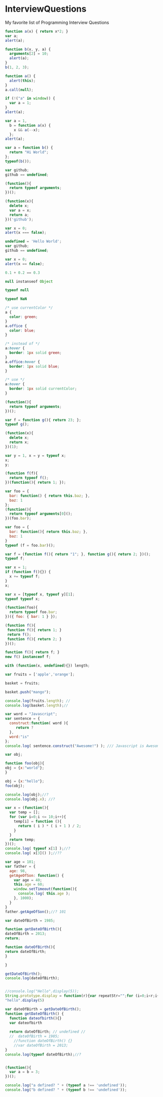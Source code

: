# InterviewQuestions
My favorite list of Programming Interview Questions

```javascript
function a(x) { return x*2; }
var a;
alert(a);
```

```javascript
function b(x, y, a) {
  arguments[2] = 10;
  alert(a);
}
b(1, 2, 3);
```

```javascript
function a() {
  alert(this);
}
a.call(null);
```

```javascript
if (!("a" in window)) {
  var a = 1;
}
alert(a);
```

```javascript
var a = 1,
  b = function a(x) {
    x && a(--x);
  };
alert(a);
```

```javascript
var a = function b() {
  return "Hi World";
};
typeof(b());
```

```javascript
var github;
github == undefined;
```

```javascript
(function(){
  return typeof arguments;
})();
```

```javascript
(function(x){
  delete x;
  var a = x;
  return a;
})('github');
```

```javascript
var x = 0;
alert(x === false);
```

```javascript
undefined = 'Hello World';
var github;
github == undefined;
```

```javascript
var x = 0;
alert(x == false);
```

```javascript
0.1 + 0.2 == 0.3
```

```javascript
null instanseof Object
```

```javascript
typeof null
```
```javascript
typeof NaN
```

```css
/* use currentColor */
a {
  color: green;
}
a.office {
  color: blue;
}

/* instead of */
a:hover {
  border: 1px solid green;
}
a.office:hover {
  border: 1px solid blue;
}

/* use */
a:hover {
  border: 1px solid currentColor;
}
```

```javascript
(function(){
  return typeof arguments;
})();
```

```javascript
var f = function g(){ return 23; };
typeof g();
```

```javascript
(function(x){
  delete x;
  return x;
})(1);
```

```javascript
var y = 1, x = y = typeof x;
x;
y;
```

```javascript
(function f(f){
  return typeof f();
})(function(){ return 1; });
```

```javascript
var foo = {
  bar: function() { return this.baz; },
  baz: 1
};
(function(){
  return typeof arguments[0]();
})(foo.bar);
```

```javascript
var foo = {
  bar: function(){ return this.baz; },
  baz: 1
}
typeof (f = foo.bar)();
```

```javascript
var f = (function f(){ return "1"; }, function g(){ return 2; })();
typeof f;
```

```javascript
var x = 1;
if (function f(){}) {
  x += typeof f;
}
x;
```

```javascript
var x = [typeof x, typeof y][1];
typeof typeof x;
```

```javascript
(function(foo){
  return typeof foo.bar;
})({ foo: { bar: 1 } });
```

```javascript
(function f(){
 function f(){ return 1; }
 return f();
 function f(){ return 2; }
})();
```

```javascript
function f(){ return f; }
new f() instanceof f;
```

```javascript
with (function(x, undefined){}) length;
```
```javascript
var fruits = ['apple','orange'];

basket = fruits;

basket.push("mango");

console.log(fruits.length); //
console.log(basket.length);//
```
```javascript
var word = "Javascript";
var sentence = {
  construct:function( word ){
     return ?
  },
  word:"is"
};
console.log( sentence.construct("Awesome!") ); /// Javascript is Awesome! 
```

```javascript
var obj;

function foo(obj){
obj = {x:"world"};
}

obj = {x:"hello"};
foo(obj);

console.log(obj);//?
console.log(obj.x); //?
```

```javascript
var x = (function(){
  var temp = [];
  for (var i=0;i <= 10;i++){
    temp[i] = function (){
      return ( i ) * ( i + 1 ) / 2;
    }
  }
  return temp;
})();
console.log( typeof x[1] );//? 
console.log( x[3]() );//?? 
```

```javascript
var age = 101;
var father = {
  age: 98,
  getAgeOfSon: function() {
    var age = 40;
    this.age = 60;
    window.setTimeout(function(){
      console.log( this.age );
    }, 1000);
  }
}
father.getAgeOfSon();//? 101
```

```javascript
var dateOfBirth = 1985;

function getDateOfBirth(){
dateOfBirth = 2013;
return;

function dateOfBirth(){
return dateOfBirth;
}

}

getDateOfBirth();
console.log(dateOfBirth);


//console.log("Hello".display(5));
String.prototype.display = function(r){var repeatStr="";for (i=0;i<r;i++){repeatStr += this.toString()} return repeatStr;}
"hello".display(5)
```

```javascript
var dateOfBirth = getDateOfBirth();
function getDateOfBirth() {
  function dateofbirth(){}
  var dateofbirth
  
  return dateOfBirth; // undefined // 
  //  dateOfBirth = 1985;
    //function dateOfBirth() {}
    //var dateOfBirth = 2013;
}
console.log(typeof dateOfBirth);//?


(function(){
  var a = b = 3;
})();

console.log("a defined? " + (typeof a !== 'undefined'));
console.log("b defined? " + (typeof b !== 'undefined'));
```
